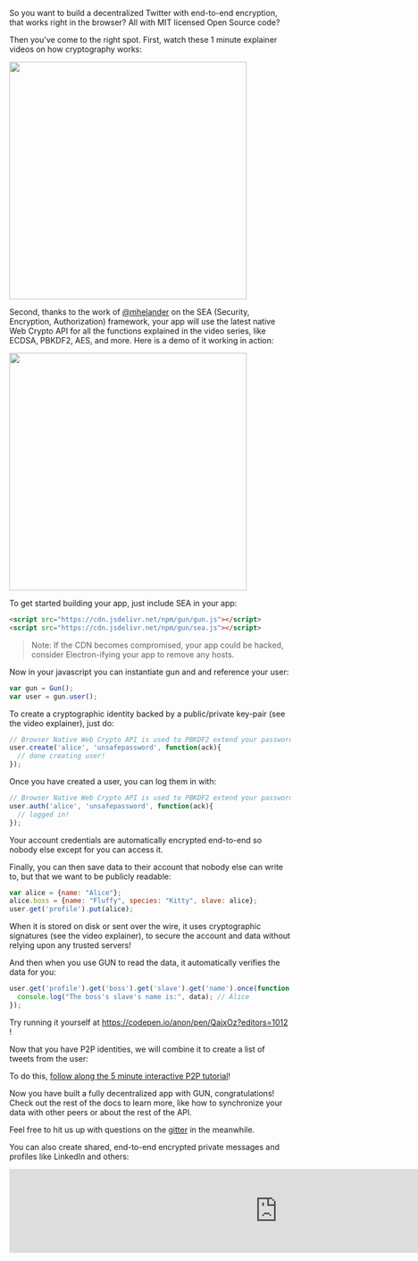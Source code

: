 So you want to build a decentralized Twitter with end-to-end encryption, that works right in the browser? All with MIT licensed Open Source code?

Then you've come to the right spot. First, watch these 1 minute explainer videos on how cryptography works:

<a href="https://gun.eco/explainers/data/security.html" title="2 min demo of auth"><img src="http://img.youtube.com/vi/ccKThyaDR30/0.jpg" width="425px"></a>

Second, thanks to the work of [@mhelander](https://github.com/mhelander) on the SEA (Security, Encryption, Authorization) framework, your app will use the latest native Web Crypto API for all the functions explained in the video series, like ECDSA, PBKDF2, AES, and more. Here is a demo of it working in action:

<a href="https://youtu.be/52Z72bDCtMU" title="2 min demo of auth"><img src="http://img.youtube.com/vi/52Z72bDCtMU/0.jpg" width="425px"></a>

To get started building your app, just include SEA in your app:

```html
<script src="https://cdn.jsdelivr.net/npm/gun/gun.js"></script>
<script src="https://cdn.jsdelivr.net/npm/gun/sea.js"></script>
```

> Note: If the CDN becomes compromised, your app could be hacked, consider Electron-ifying your app to remove any hosts.

Now in your javascript you can instantiate gun and and reference your user:

```javascript
var gun = Gun();
var user = gun.user();
```

To create a cryptographic identity backed by a public/private key-pair (see the video explainer), just do:

```javascript
// Browser Native Web Crypto API is used to PBKDF2 extend your password.
user.create('alice', 'unsafepassword', function(ack){
  // done creating user!
});
```

Once you have created a user, you can log them in with:

```javascript
// Browser Native Web Crypto API is used to PBKDF2 extend your password.
user.auth('alice', 'unsafepassword', function(ack){
  // logged in!
});
```

Your account credentials are automatically encrypted end-to-end so nobody else except for you can access it.

Finally, you can then save data to their account that nobody else can write to, but that we want to be publicly readable:

```javascript
var alice = {name: "Alice"};
alice.boss = {name: "Fluffy", species: "Kitty", slave: alice};
user.get('profile').put(alice);
```

When it is stored on disk or sent over the wire, it uses cryptographic signatures (see the video explainer), to secure the account and data without relying upon any trusted servers!

And then when you use GUN to read the data, it automatically verifies the data for you:

```javascript
user.get('profile').get('boss').get('slave').get('name').once(function(data){
  console.log("The boss's slave's name is:", data); // Alice
});
```

Try running it yourself at https://codepen.io/anon/pen/QajxOz?editors=1012 !

Now that you have P2P identities, we will combine it to create a list of tweets from the user:

To do this, [follow along the 5 minute interactive P2P tutorial](https://gun.eco/docs/Todo-Dapp)!

Now you have built a fully decentralized app with GUN, congratulations! Check out the rest of the docs to learn more, like how to synchronize your data with other peers or about the rest of the API.

Feel free to hit us up with questions on the [gitter](https://gitter.im/amark/gun) in the meanwhile.

You can also create shared, end-to-end encrypted private messages and profiles like LinkedIn and others:
<iframe src="https://www.youtube.com/embed/ZiELAFqNSLQ" frameborder="0" allowfullscreen style="border: 0px; position: absolute; width: 100%;"></iframe>
Cheers,

The GUN Team